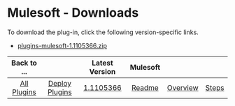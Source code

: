 
# Mulesoft - Downloads

To download the plug-in, click the following version-specific links.
- [plugins-mulesoft-1.1105366.zip](https://raw.githubusercontent.com/UrbanCode/IBM-UCD-PLUGINS/main/files/mulesoft/plugins-mulesoft-1.1105366.zip)

|Back to ...||Latest Version|Mulesoft |||
| :---: | :---: | :---: | :---: | :---: | :---: |
|[All Plugins](../../index.md)|[Deploy Plugins](../README.md)|[1.1105366](https://raw.githubusercontent.com/UrbanCode/IBM-UCD-PLUGINS/main/files/mulesoft/plugins-mulesoft-1.1105366.zip)|[Readme](README.md)|[Overview](overview.md)|[Steps](steps.md)|
